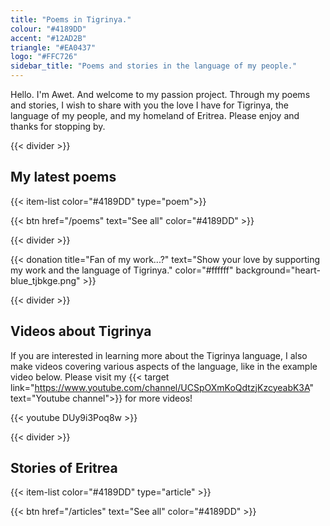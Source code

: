 ```yaml
---
title: "Poems in Tigrinya."
colour: "#4189DD"
accent: "#12AD2B"
triangle: "#EA0437"
logo: "#FFC726"
sidebar_title: "Poems and stories in the language of my people."
---
```


Hello. I'm Awet. And welcome to my passion project. Through my poems and stories, I wish to share with you the love I have for Tigrinya, the language of my people, and my homeland of Eritrea. Please enjoy and thanks for stopping by.

{{< divider >}}

## My latest poems

{{< item-list color="#4189DD" type="poem">}}

{{< btn href="/poems" text="See all" color="#4189DD" >}}

{{< divider >}}

{{< donation  title="Fan of my work...?" text="Show your love by supporting my work and the language of Tigrinya." color="#ffffff" background="heart-blue_tjbkge.png" >}}

{{< divider >}}

## Videos about Tigrinya

If you are interested in learning more about the Tigrinya language, I also make videos covering various aspects of the language, like in the example video below. Please visit my {{< target link="https://www.youtube.com/channel/UCSpOXmKoQdtzjKzcyeabK3A" text="Youtube channel">}} for more videos!

{{< youtube DUy9i3Poq8w >}}

{{< divider >}}

## Stories of Eritrea

{{< item-list color="#4189DD" type="article" >}}

{{< btn href="/articles" text="See all" color="#4189DD" >}}
